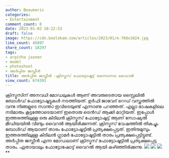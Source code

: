 ```yaml
---
author: Beaumaris
categories:
- Entertainment
comment_count: 0
date: 2023-01-02 10:22:53
draft: false
image: https://cdn.boolokam.com/articles/2023/01/e-768x1024.jpg
like_count: 45897
share_count: 18297
tags:
- arpitha jazeen
- model
- photoshoot
- അർപ്പിത ജസ്ലീൻ
title: അർപ്പിത ജസ്ലീൻ -ക്രിസ്മസ് ഫോട്ടോഷൂട്ട് ഒന്നൊന്നര വൈറൽ
view_count: 674391
---
```


ക്രിസ്മസിന് അനവധി മോഡലുകൾ ആണ് അവരുടെതായ സ്റ്റൈലിൽ ബോൾഡ് ഫോട്ടോഷൂട്ടുകൾ നടത്തിയത്. ഉർഫി ജാവേദ് റെഡ് വസ്ത്രത്തിൽ വന്നു നിങ്ങളുടെ സാന്താ ഇവിടെയുണ്ട് എന്നാണു പറഞ്ഞത്. എല്ലാ ഭാഷകളിലെ നടിമാരും കൂട്ടത്തോടെയാണ് ഇതൊരു ട്രെൻഡ് ആക്കി മാറ്റിയത്. ഇപ്പോൾ ഇത്തരത്തിലുള്ള ഒരു കിടിലൻ ക്രിസ്മസ് ഫോട്ടോഷൂട്ട് ആണ് സോഷ്യൽ മീഡിയയിൽ വീണ്ടും വൈറൽ ആയിരിക്കുന്നത്. ക്രിസ്മസ് വേഷത്തിൽ തികച്ചും ബോൾഡ് ആയാണ് താരം ഫോട്ടോഷൂട്ടിൽ പ്രത്യക്ഷപ്പെട്ടത്. ഇതിനുമുമ്പും ഇത്തരത്തിലുള്ള കിടിലൻ ഗ്ലാമർ ഫോട്ടോഷൂട്ടിൽ താരം പ്രത്യക്ഷപ്പെട്ടിട്ടുണ്ട്. അർപ്പിത ജസ്ലീൻ എന്ന മോഡലാണ് ക്രിസ്മസ് ഫോട്ടോഷൂട്ടിൽ പ്രത്യക്ഷപ്പെട്ട താരം. ഏതായാലും ഫോട്ടോഷോട്ട് വൈറൽ ആയി കഴിഞ്ഞിരിക്കുന്നു. ![](https://cdn.boolokam.com/articles/2023/01/e-768x1024.jpg) ![](https://cdn.boolokam.com/articles/2023/01/fwfgggg-768x1024.jpg) ![](https://cdn.boolokam.com/articles/2023/01/ggggg-819x1024.jpg) **